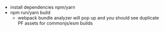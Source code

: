 - install dependencies npm/yarn
- npm run/yarn build
  - webpack bundle analyzer will pop up and you should see duplicate PF assets for commonjs/esm builds